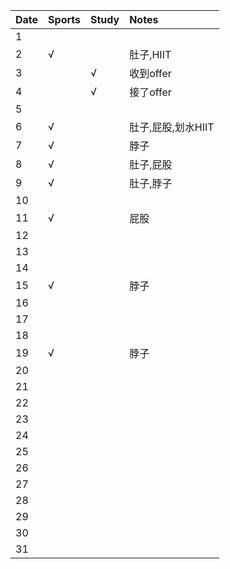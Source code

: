 Date|Sports|Study|Notes
:---------------|:---------------|:---------------|:---------------
1| | | |
2|√| |肚子,HIIT|
3| |√|收到offer|
4| |√|接了offer|
5| | | |
6|√| |肚子,屁股,划水HIIT|
7|√| |脖子|
8|√| |肚子,屁股|
9|√| |肚子,脖子|
10| | | |
11|√| |屁股|
12| | | |
13| | | |
14| | | |
15|√| |脖子|
16| | | |
17| | | |
18| | | |
19|√| |脖子|
20| | | |
21| | | |
22| | | |
23| | | |
24| | | |
25| | | |
26| | | |
27| | | |
28| | | |
29| | | |
30| | | |
31| | | |
